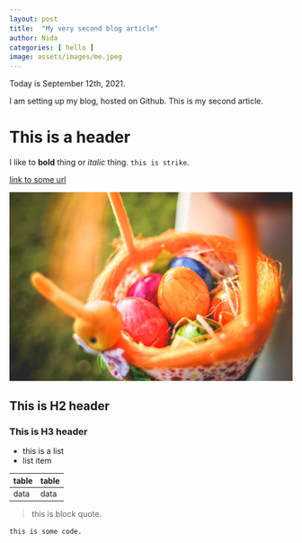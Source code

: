 ```yaml
---
layout: post
title:  "My very second blog article"
author: Nida
categories: [ hello ]
image: assets/images/me.jpeg
---
```


Today is September 12th, 2021.

I am setting up my blog, hosted on Github. This is my second article.

# This is a header

I like to **bold** thing or _italic_ thing. `this is strike`.

[link to some url](https://google.com)

![image](../assets/images/3.jpg)

## This is H2 header

### This is H3 header

 - this is a list
 - list item

| table | table |
| -- | -- |
| data | data |

> this is block quote.

```
this is some code.
```

